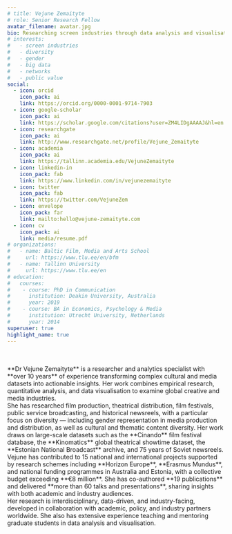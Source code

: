 ```yaml
---
# title: Vejune Zemaityte
# role: Senior Research Fellow
avatar_filename: avatar.jpg
bio: Researching screen industries through data analysis and visualisation.
# interests:
#   - screen industries
#   - diversity
#   - gender
#   - big data
#   - networks
#   - public value
social:
  - icon: orcid
    icon_pack: ai
    link: https://orcid.org/0000-0001-9714-7903
  - icon: google-scholar
    icon_pack: ai
    link: https://scholar.google.com/citations?user=ZM4LIDgAAAAJ&hl=en
  - icon: researchgate
    icon_pack: ai
    link: http://www.researchgate.net/profile/Vejune_Zemaityte
  - icon: academia
    icon_pack: ai
    link: https://tallinn.academia.edu/VejuneZemaityte
  - icon: linkedin-in
    icon_pack: fab
    link: https://www.linkedin.com/in/vejunezemaityte
  - icon: twitter
    icon_pack: fab
    link: https://twitter.com/VejuneZem
  - icon: envelope
    icon_pack: far
    link: mailto:hello@vejune-zemaityte.com
  - icon: cv
    icon_pack: ai
    link: media/resume.pdf
# organizations:
#   - name: Baltic Film, Media and Arts School
#     url: https://www.tlu.ee/en/bfm
#   - name: Tallinn University
#     url: https://www.tlu.ee/en
# education:
#   courses:
#    - course: PhD in Communication
#      institution: Deakin University, Australia
#      year: 2019
#    - course: BA in Economics, Psychology & Media
#      institution: Utrecht University, Netherlands
#      year: 2014
superuser: true
highlight_name: true
---
```

</br>
</br>
**Dr Vejune Zemaityte** is a researcher and analytics specialist with **over 10 years** of experience transforming complex cultural and media datasets into actionable insights. Her work combines empirical research, quantitative analysis, and data visualisation to examine global creative and media industries.
</br>
She has researched film production, theatrical distribution, film festivals, public service broadcasting, and historical newsreels, with a particular focus on diversity — including gender representation in media production and distribution, as well as cultural and thematic content diversity. Her work draws on large-scale datasets such as the **Cinando** film festival database, the **Kinomatics** global theatrical showtime dataset, the **Estonian National Broadcast** archive, and 75 years of Soviet newsreels.
</br>
Vejune has contributed to 15 national and international projects supported by research schemes including **Horizon Europe**, **Erasmus Mundus**, and national funding programmes in Australia and Estonia, with a collective budget exceeding **€8 million**. She has co-authored **19 publications** and delivered **more than 60 talks and presentations**, sharing insights with both academic and industry audiences.
</br>
Her research is interdisciplinary, data-driven, and industry-facing, developed in collaboration with academic, policy, and industry partners worldwide. She also has extensive experience teaching and mentoring graduate students in data analysis and visualisation.